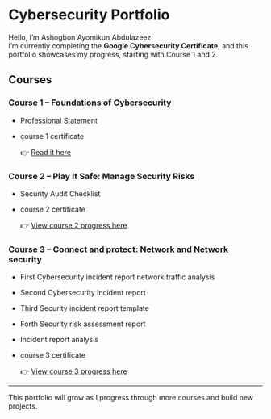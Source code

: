 # Cybersecurity Portfolio  

Hello, I’m Ashogbon Ayomikun Abdulazeez.  
I’m currently completing the **Google Cybersecurity Certificate**, and this portfolio showcases my progress, starting with Course 1 and 2.  

## Courses  

### Course 1 – Foundations of Cybersecurity  
- Professional Statement
- course 1 certificate
  
   👉 [Read it here](./Portfolio/Course1-Foundation-of-Cybersecurity)

### Course 2 – Play It Safe: Manage Security Risks  
- Security Audit Checklist
- course 2 certificate
  
  👉 [View course 2 progress here](./Portfolio/course-2-play-it-safe:Manage-Security-Risks)

### Course 3 – Connect and protect: Network and Network security 
- First Cybersecurity incident report network traffic analysis
- Second Cybersecurity incident report
- Third Security incident report template
- Forth Security risk assessment report
- Incident report analysis
- course 3 certificate
  
  👉 [View course 3 progress here]([Portfolio/Course3-Connect-and-protect-Network-and-network-security](https://github.com/Hayzed-Cyber/Cybersecurity-Portfolio/tree/7092f3666e1a27989f2b1e18c938aff745789cc7/Portfolio/Course3-Connect-%20and-protect-Network-and-network-security))
---

This portfolio will grow as I progress through more courses and build new projects.  

